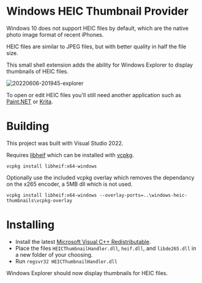 # Windows HEIC Thumbnail Provider

Windows 10 does not support HEIC files by default, which are the native photo image format of recent iPhones.

HEIC files are similar to JPEG files, but with better quality in half the file size.

This small shell extension adds the ability for Windows Explorer to display thumbnails of HEIC files.

![20220606-201945-explorer](https://user-images.githubusercontent.com/323682/172850354-902dbd7d-686f-4749-acc5-23990e65128e.png)

To open or edit HEIC files you'll still need another application such as [Paint.NET](https://www.getpaint.net/) or [Krita](https://krita.org/).

# Building

This project was built with Visual Studio 2022.

Requires [libheif](https://github.com/strukturag/libheif) which can be installed with [vcpkg](https://github.com/microsoft/vcpkg).

`vcpkg install libheif:x64-windows`

Optionally use the included vcpkg overlay which removes the dependancy on the x265 encoder, a 5MB dll which is not used.

`vcpkg install libheif:x64-windows --overlay-ports=..\windows-heic-thumbnails\vcpkg-overlay`

# Installing

- Install the latest [Microsoft Visual C++ Redistributable](https://aka.ms/vs/17/release/vc_redist.x64.exe).
- Place the files `HEICThumbnailHandler.dll`, `heif.dll`, and `libde265.dll` in a new folder of your choosing.
- Run `regsvr32 HEICThumbnailHandler.dll`

Windows Explorer should now display thumbnails for HEIC files.

